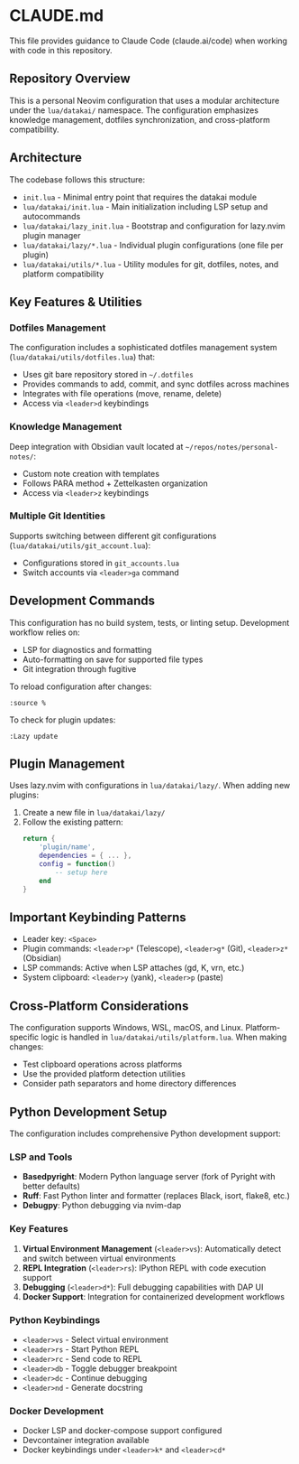 # CLAUDE.md

This file provides guidance to Claude Code (claude.ai/code) when working with code in this repository.

## Repository Overview

This is a personal Neovim configuration that uses a modular architecture under the `lua/datakai/` namespace. The configuration emphasizes knowledge management, dotfiles synchronization, and cross-platform compatibility.

## Architecture

The codebase follows this structure:
- `init.lua` - Minimal entry point that requires the datakai module
- `lua/datakai/init.lua` - Main initialization including LSP setup and autocommands
- `lua/datakai/lazy_init.lua` - Bootstrap and configuration for lazy.nvim plugin manager
- `lua/datakai/lazy/*.lua` - Individual plugin configurations (one file per plugin)
- `lua/datakai/utils/*.lua` - Utility modules for git, dotfiles, notes, and platform compatibility

## Key Features & Utilities

### Dotfiles Management
The configuration includes a sophisticated dotfiles management system (`lua/datakai/utils/dotfiles.lua`) that:
- Uses git bare repository stored in `~/.dotfiles`
- Provides commands to add, commit, and sync dotfiles across machines
- Integrates with file operations (move, rename, delete)
- Access via `<leader>d` keybindings

### Knowledge Management
Deep integration with Obsidian vault located at `~/repos/notes/personal-notes/`:
- Custom note creation with templates
- Follows PARA method + Zettelkasten organization
- Access via `<leader>z` keybindings

### Multiple Git Identities
Supports switching between different git configurations (`lua/datakai/utils/git_account.lua`):
- Configurations stored in `git_accounts.lua`
- Switch accounts via `<leader>ga` command

## Development Commands

This configuration has no build system, tests, or linting setup. Development workflow relies on:
- LSP for diagnostics and formatting
- Auto-formatting on save for supported file types
- Git integration through fugitive

To reload configuration after changes:
```vim
:source %
```

To check for plugin updates:
```vim
:Lazy update
```

## Plugin Management

Uses lazy.nvim with configurations in `lua/datakai/lazy/`. When adding new plugins:
1. Create a new file in `lua/datakai/lazy/`
2. Follow the existing pattern:
   ```lua
   return {
       'plugin/name',
       dependencies = { ... },
       config = function()
           -- setup here
       end
   }
   ```

## Important Keybinding Patterns

- Leader key: `<Space>`
- Plugin commands: `<leader>p*` (Telescope), `<leader>g*` (Git), `<leader>z*` (Obsidian)
- LSP commands: Active when LSP attaches (gd, K, <leader>vrn, etc.)
- System clipboard: `<leader>y` (yank), `<leader>p` (paste)

## Cross-Platform Considerations

The configuration supports Windows, WSL, macOS, and Linux. Platform-specific logic is handled in `lua/datakai/utils/platform.lua`. When making changes:
- Test clipboard operations across platforms
- Use the provided platform detection utilities
- Consider path separators and home directory differences

## Python Development Setup

The configuration includes comprehensive Python development support:

### LSP and Tools
- **Basedpyright**: Modern Python language server (fork of Pyright with better defaults)
- **Ruff**: Fast Python linter and formatter (replaces Black, isort, flake8, etc.)
- **Debugpy**: Python debugging via nvim-dap

### Key Features
1. **Virtual Environment Management** (`<leader>vs`): Automatically detect and switch between virtual environments
2. **REPL Integration** (`<leader>rs`): IPython REPL with code execution support
3. **Debugging** (`<leader>d*`): Full debugging capabilities with DAP UI
4. **Docker Support**: Integration for containerized development workflows

### Python Keybindings
- `<leader>vs` - Select virtual environment
- `<leader>rs` - Start Python REPL
- `<leader>rc` - Send code to REPL
- `<leader>db` - Toggle debugger breakpoint
- `<leader>dc` - Continue debugging
- `<leader>nd` - Generate docstring

### Docker Development
- Docker LSP and docker-compose support configured
- Devcontainer integration available
- Docker keybindings under `<leader>k*` and `<leader>cd*`
